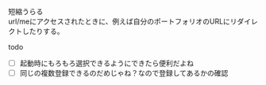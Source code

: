 短縮うらる  
url/meにアクセスされたときに、例えば自分のポートフォリオのURLにリダイレクトしたりする。

todo  

- [ ] 起動時にもろもろ選択できるようにできたら便利だよね
- [ ] 同じの複数登録できるのだめじゃね？なので登録してあるかの確認